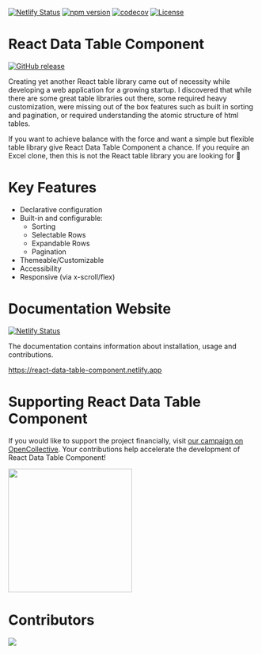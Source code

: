 [![Netlify Status](https://api.netlify.com/api/v1/badges/26e0d16d-a986-46b1-9097-1a76c10d7cad/deploy-status)](https://app.netlify.com/sites/react-data-table-component/deploys) [![npm version](https://badge.fury.io/js/react-data-table-component.svg)](https://badge.fury.io/js/react-data-table-component) [![codecov](https://codecov.io/gh/jbetancur/react-data-table-component/branch/master/graph/badge.svg)](https://codecov.io/gh/jbetancur/react-data-table-component) [![License](https://img.shields.io/badge/License-Apache%202.0-blue.svg)](https://opensource.org/licenses/Apache-2.0)

# React Data Table Component

[![GitHub release](https://img.shields.io/github/release/jbetancur/react-data-table-component.svg)](https://GitHub.com/jbetancur/react-data-table-component/releases/)

Creating yet another React table library came out of necessity while developing a web application for a growing startup. I discovered that while there are some great table libraries out there, some required heavy customization, were missing out of the box features such as built in sorting and pagination, or required understanding the atomic structure of html tables.

If you want to achieve balance with the force and want a simple but flexible table library give React Data Table Component a chance. If you require an Excel clone, then this is not the React table library you are looking for 👋

# Key Features

- Declarative configuration
- Built-in and configurable:
  - Sorting
  - Selectable Rows
  - Expandable Rows
  - Pagination
- Themeable/Customizable
- Accessibility
- Responsive (via x-scroll/flex)

# Documentation Website

[![Netlify Status](https://api.netlify.com/api/v1/badges/26e0d16d-a986-46b1-9097-1a76c10d7cad/deploy-status)](https://app.netlify.com/sites/react-data-table-component/deploys)

The documentation contains information about installation, usage and contributions.

https://react-data-table-component.netlify.app

# Supporting React Data Table Component

If you would like to support the project financially, visit
[our campaign on OpenCollective](https://opencollective.com/react-data-table-component). Your contributions help accelerate the development of React Data Table Component!

<a href="https://opencollective.com/react-data-table-component" target="_blank">
	<img src="https://opencollective.com/react-data-table-component/contribute/button@2x.png?color=blue" width="250px" />
</a>

# Contributors

<a href="https://github.com/jbetancur/react-data-table-component/graphs/contributors">
	<img src="https://opencollective.com/react-data-table-component/contributors.svg?width=890" />
</a>
